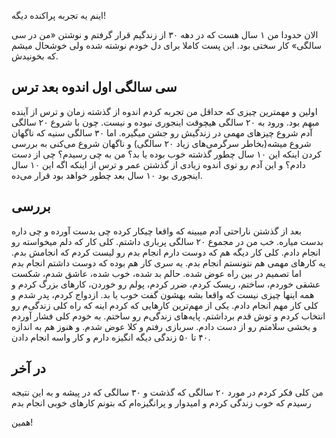 اینم یه تجربه پراکنده دیگه!

الان حدودا من ۱ سال هست که در دهه ۳۰ از زندگیم قرار گرفتم و نوشتن «من در سی سالگی» کار سختی بود. این پست کاملا برای دل خودم نوشته شده ولی خوشحال میشم که بخونیدش.

## سی سالگی اول اندوه بعد ترس

اولین و مهمترین چیزی که حداقل من تجربه کردم اندوه از گذشته زمان و ترس از آینده مبهم بود. ورود به ۲۰ سالگی هیچوقت اینجوری نبوده و نیست. چون با شروع ۲۰ سالگی آدم شروع چیزهای مهمی در زندگیش رو جشن میگیره. اما ۳۰ سالگی سنیه که ناگهان شروع میشه(بخاطر سرگرمی‌های زیاد ۲۰ سالگی) و ناگهان شروع می‌کنی به بررسی کردن اینکه این ۱۰ سال چطور گذشته خوب بوده یا بد؟ من به چی رسیدم؟ چی از دست دادم؟ و این آدم رو توی اندوه زیادی از گذشتن عمر و ترس از اینکه اگه این ۱۰ سال اینجوری بود ۱۰ سال بعد چطور خواهد بود قرار می‌ده.

## بررسی

بعد از گذشتن ناراحتی آدم میبینه که واقعا چیکار کرده چی بدست آورده و چی داره بدست میاره. خب من در مجموع ۲۰ سالگی پرباری داشتم. کلی کار که دلم میخواسته رو انجام دادم. کلی کار دیگه هم که دوست دارم انجام بدم رو لیست کردم که انجامش بدم. یه کارهای مهمی هم نتونستم انجام بدم. یه سری کار هم بوده که دوست داشتم انجام بدم اما تصمیم در بین راه عوض شده. حالم بد شده، خوب شده، عاشق شدم، شکست عشقی خوردم، ساختم، ریسک کردم، ضرر کردم، پولم رو خوردن، کارهای بزرگ کردم و همه اینها چیزی نیست که واقعا بشه بهشون گفت خوب یا بد. ازدواج کردم، پدر شدم و کلی کار مهم انجام دادم. یکی از مهم‌ترین کارهایی که کردم اینه که راه کلی زندگی‌م رو انتخاب کردم و توش قدم برداشتم. پایه‌های زندگی‌م رو ساختم. به خودم کلی فشار آوردم و بخشی سلامتم رو از دست دادم. سربازی رفتم و کلا عوض شدم. و هنوز هم به اندازه ۴۰ تا ۵۰ زندگی دیگه انگیزه دارم و کار واسه انجام دادن.

## در آخر

من کلی فکر کردم در مورد ۲۰ سالگی که گذشت و ۳۰ سالگی که در پیشه و به این نتیجه رسیدم که خوب زندگی کردم و امیدوار و پرانگیزه‌ام که بتونم کارهای خوبی انجام بدم

همین!


